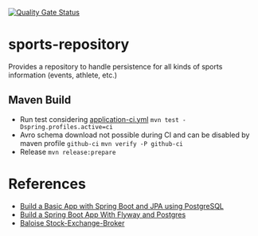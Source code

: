 [![Quality Gate Status](https://sonarcloud.io/api/project_badges/measure?project=CC21-EDW_sports-repository&metric=alert_status)](https://sonarcloud.io/summary/new_code?id=CC21-EDW_sports-repository)

# sports-repository
Provides a repository to handle persistence for all kinds of sports information (events, athlete, etc.)

## Maven Build 
- Run test considering [application-ci.yml](./src/test/resources/application-ci.yaml)
  `mvn test -Dspring.profiles.active=ci`
- Avro schema download not possible during CI and can be disabled by maven profile `github-ci` 
  `mvn verify -P github-ci`
- Release `mvn release:prepare`

# References
* [Build a Basic App with Spring Boot and JPA using PostgreSQL](https://developer.okta.com/blog/2018/12/13/build-basic-app-spring-boot-jpa)
* [Build a Spring Boot App With Flyway and Postgres](https://dzone.com/articles/build-a-spring-boot-app-with-flyway-and-postgres)
* [Baloise Stock-Exchange-Broker](https://bitbucket.balgroupit.com/projects/KAFKA/repos/stockexchange-broker/browse)
